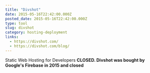 ```yaml
---
title: "Divshot"
date: 2015-05-16T22:42:00.000Z
posted_date: 2015-05-16T22:42:00.000Z
type: tool
slug: divshot
category: hosting-deployment
links:
  - https://divshot.com/
  - https://divshot.com/blog/
---
```

Static Web Hosting for Developers **CLOSED. Divshot was bought by Google's Firebase in 2015 and closed**




